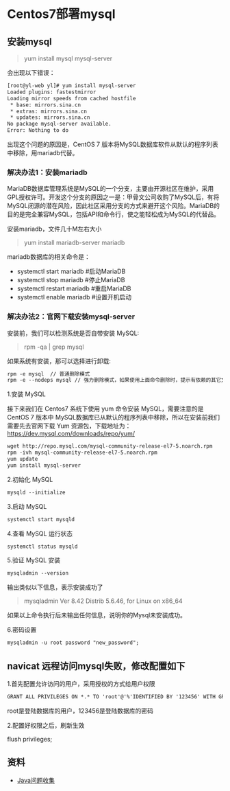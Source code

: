 # Centos7部署mysql

## 安装mysql

> yum install mysql mysql-server

会出现以下错误：
```cfml
[root@yl-web yl]# yum install mysql-server
Loaded plugins: fastestmirror
Loading mirror speeds from cached hostfile
 * base: mirrors.sina.cn
 * extras: mirrors.sina.cn
 * updates: mirrors.sina.cn
No package mysql-server available.
Error: Nothing to do
```
出现这个问题的原因是，CentOS 7 版本将MySQL数据库软件从默认的程序列表中移除，用mariadb代替。

### 解决办法1：安装mariadb

MariaDB数据库管理系统是MySQL的一个分支，主要由开源社区在维护，采用GPL授权许可。开发这个分支的原因之一是：甲骨文公司收购了MySQL后，有将MySQL闭源的潜在风险，因此社区采用分支的方式来避开这个风险。MariaDB的目的是完全兼容MySQL，包括API和命令行，使之能轻松成为MySQL的代替品。

安装mariadb，文件几十M左右大小

> yum install mariadb-server mariadb 

mariadb数据库的相关命令是：

- systemctl start mariadb  #启动MariaDB
- systemctl stop mariadb  #停止MariaDB
- systemctl restart mariadb  #重启MariaDB
- systemctl enable mariadb  #设置开机启动

### 解决办法2：官网下载安装mysql-server

安装前，我们可以检测系统是否自带安装 MySQL:

> rpm -qa | grep mysql

如果系统有安装，那可以选择进行卸载:

```cfml
rpm -e mysql  // 普通删除模式
rpm -e --nodeps mysql // 强力删除模式，如果使用上面命令删除时，提示有依赖的其它文件，则用该命令可以对其进行强力删除
```

1.安装 MySQL

接下来我们在 Centos7 系统下使用 yum 命令安装 MySQL，需要注意的是 CentOS 7 版本中 MySQL数据库已从默认的程序列表中移除，所以在安装前我们需要先去官网下载 Yum 资源包，下载地址为：https://dev.mysql.com/downloads/repo/yum/

```cfml
wget http://repo.mysql.com/mysql-community-release-el7-5.noarch.rpm
rpm -ivh mysql-community-release-el7-5.noarch.rpm
yum update
yum install mysql-server
```

2.初始化 MySQL

```cfml
mysqld --initialize
```

3.启动 MySQL

```cfml
systemctl start mysqld
```

4.查看 MySQL 运行状态

```cfml
systemctl status mysqld
```

5.验证 MySQL 安装

```cfml
mysqladmin --version
```

输出类似以下信息，表示安装成功了

> mysqladmin  Ver 8.42 Distrib 5.6.46, for Linux on x86_64

如果以上命令执行后未输出任何信息，说明你的Mysql未安装成功。

6.密码设置

```cfml
mysqladmin -u root password "new_password";
```

## navicat 远程访问mysql失败，修改配置如下

1.首先配置允许访问的用户，采用授权的方式给用户权限

```cfml
GRANT ALL PRIVILEGES ON *.* TO 'root'@'%'IDENTIFIED BY '123456' WITH GRANT OPTION;
```

root是登陆数据库的用户，123456是登陆数据库的密码

2.配置好权限之后，刷新生效

flush privileges;

## 资料

- [Java问题收集](https://github.com/smltq/spring-boot-demo/tree/master/java-gather)
